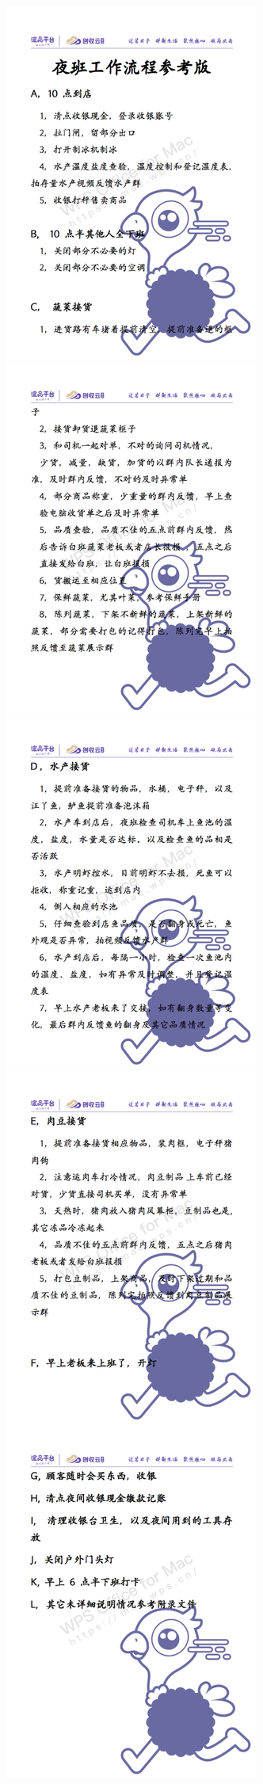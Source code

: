 ![](../../resources/pic/common/夜班店长工作流程-参考_01.png)
![](../../resources/pic/common/夜班店长工作流程-参考_02.png)
![](../../resources/pic/common/夜班店长工作流程-参考_03.png)
![](../../resources/pic/common/夜班店长工作流程-参考_04.png)
![](../../resources/pic/common/夜班店长工作流程-参考_05.png)

